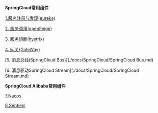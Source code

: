 **SpringCloud常用组件**

[1.服务注册与发现(eureka)](./docs/SpringCloud/eureka.md)

[2. 服务调用(openFeign)](./docs/SpringCloud/openFeign.md)

[3. 服务熔断(hystrix)](./docs/SpringCloud/hystrix.md)

[4. 网关(GateWay)](./docs/SpringCloud/GateWay.md)

[5. 消息总线(SpringCloud Bus)](./docs/SpringCloud/SpringCloud Bus.md)

[6. 消息驱动SpringCloud Stream](./docs/SpringCloud/SpringCloud Stream.md)

**SpringCloud Alibaba常用组件**

[7.Nacos](./docs/SpringCloud/Nacos.md)

[8.Sentienl](./docs/SpringCloud/Sentienl.md)







